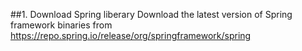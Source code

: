 ##1. Download Spring liberary
Download the latest version of Spring framework binaries from https://repo.spring.io/release/org/springframework/spring

